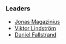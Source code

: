 ### Leaders
* [Jonas Magazinius](mailto:jonas.magazinius@owasp.org)
* [Viktor Lindström](mailto:viktor.lindstrom@owasp.org)
* [Daniel Fallstrand](mailto:daniel.fallstrand@owasp.org)


